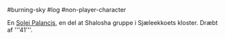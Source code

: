 #burning-sky #log #non-player-character

En [Solei Palancis](Solei%20Palancis.md), en del at Shalosha gruppe i Sjæleekkoets kloster. Dræbt af '''41'''.
